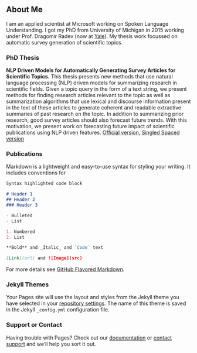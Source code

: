 ## About Me

I am an applied scientist at Microsoft working on Spoken Language Understanding. I got my PhD from University of Michigan in 2015 working under Prof. Dragomir Radev (now at [Yale](https://yale-lily.github.io/)). My thesis work focussed on automatic survey generation of scientific topics.

### PhD Thesis
**NLP Driven Models for Automatically Generating Survey Articles for Scientific Topics.**
This thesis presents new methods that use natural language processing (NLP) driven models for summarizing research in scientific fields. Given a topic query in the form of a text string, we present methods for finding research articles relevant to the topic as well as summarization algorithms that use lexical and discourse information present in the text of these articles to generate coherent and readable extractive summaries of past research on the topic. In addition to summarizing prior research, good survey articles should also forecast future trends. With this motivation, we present work on forecasting future impact of scientific publications using NLP driven features.
[Official version](http://assortedtrails.com/pubs/Thesis_RahulJha.doublespaced.pdf), [Singled Spaced version](http://assortedtrails.com/pubs/Thesis_RahulJha.singlespaced.pdf)

### Publications 

Markdown is a lightweight and easy-to-use syntax for styling your writing. It includes conventions for

```markdown
Syntax highlighted code block

# Header 1
## Header 2
### Header 3

- Bulleted
- List

1. Numbered
2. List

**Bold** and _Italic_ and `Code` text

[Link](url) and ![Image](src)
```

For more details see [GitHub Flavored Markdown](https://guides.github.com/features/mastering-markdown/).

### Jekyll Themes

Your Pages site will use the layout and styles from the Jekyll theme you have selected in your [repository settings](https://github.com/rahuljha/rahuljha.github.io/settings). The name of this theme is saved in the Jekyll `_config.yml` configuration file.

### Support or Contact

Having trouble with Pages? Check out our [documentation](https://help.github.com/categories/github-pages-basics/) or [contact support](https://github.com/contact) and we’ll help you sort it out.
